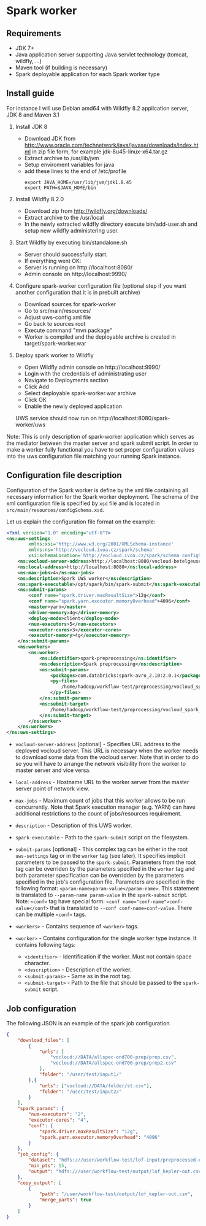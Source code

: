 Spark worker
============

Requirements
------------

- JDK 7+
- Java application server supporting Java servlet technology (tomcat, wildfly, ...)
- Maven tool (if building is necessary)
- Spark deployable application for each Spark worker type

Install guide
-------------
For instance I will use Debian amd64 with Wildfly 8.2 application server, JDK 8 and Maven 3.1


1. Install JDK 8

   - Download JDK from
        http://www.oracle.com/technetwork/java/javase/downloads/index.html
        in zip file form, for example jdk-8u45-linux-x64.tar.gz
   - Extract archive to /usr/lib/jvm
   - Setup enviroment variables for java 
   - add these lines to the end of /etc/profile
        ```
        export JAVA_HOME=/usr/lib/jvm/jdk1.8.45  
        export PATH=$JAVA_HOME/bin
        ```

2. Install Wildfly 8.2.0

    - Download zip from http://wildfly.org/downloads/
    - Extract archive to the /usr/local
    - In the newly extracted wildfly directory execute bin/add-user.sh and setup new wildfly administering user.
   
3. Start Wildfly by executing bin/standalone.sh

    - Server should successfully start.
    - If everything went OK:
    - Server is running on http://localhost:8080/
    - Admin console on http://localhost:9990/

4. Configure spark-worker configuration file (optional step if you want another configuration that it is in prebuilt archive) 

    - Download sources for spark-worker
    - Go to src/main/resources/
    - Adjust uws-config.xml file
    - Go back to sources root
    - Execute command "mvn package"
    - Worker is compiled and the deployable archive is created in target/spark-worker.war
    
5. Deploy spark worker to Wildfly

    - Open Wildfly admin console on http://localhost:9990/
    - Login with the credentials of administrating user
    - Navigate to Deployments section
    - Click Add
    - Select deployable spark-worker.war archive
    - Click OK
    - Enable the newly deployed application

    UWS service should now run on
    http://localhost:8080/spark-worker/uws
    

Note: This is only description of spark-worker application which serves as the mediator between the master server and spark submit script. 
In order to make a worker fully functional you have to set proper configuration values into the
uws configuration file matching your running Spark instance. 

Configuration file description
------------------------------

Configuration of the Spark worker is define by the xml file containing all necessary information
for the Spark worker deployment. The schema of the xml configuration file is specified by `xsd` file and is 
located in `src/main/resources/configSchema.xsd`.

Let us explain the configuration file format on the example:

```xml
<?xml version="1.0" encoding="utf-8"?>
<ns:uws-settings
        xmlns:xsi='http://www.w3.org/2001/XMLSchema-instance'
        xmlns:ns='http://vocloud.ivoa.cz/spark/schema'
        xsi:schemaLocation='http://vocloud.ivoa.cz/spark/schema configSchema.xsd'>
    <ns:vocloud-server-address>http://localhost:8080/vocloud-betelgeuse</ns:vocloud-server-address>
    <ns:local-address>http://localhost:8080</ns:local-address>
    <ns:max-jobs>4</ns:max-jobs>
    <ns:description>Spark UWS worker</ns:description>
    <ns:spark-executable>/opt/spark/bin/spark-submit</ns:spark-executable>
    <ns:submit-params>
        <conf name="spark.driver.maxResultSize">12g</conf>
        <conf name="spark.yarn.executor.memoryOverhead">4096</conf>
        <master>yarn</master>
        <driver-memory>4g</driver-memory>
        <deploy-mode>client</deploy-mode>
        <num-executors>5</num-executors>
        <executor-cores>3</executor-cores>
        <executor-memory>4g</executor-memory>
    </ns:submit-params>
    <ns:workers>
        <ns:worker>
            <ns:identifier>spark-preprocessing</ns:identifier>
            <ns:description>Spark preprocessing</ns:description>
            <ns:submit-params>
                <packages>com.databricks:spark-avro_2.10:2.0.1</packages>
                <py-files>
                    /home/hadoop/workflow-test/preprocessing/vocloud_spark_import/dist/vocloud_spark_preprocess-0.1.0-py2.7.egg
                </py-files>
            </ns:submit-params>
            <ns:submit-target>
                /home/hadoop/workflow-test/preprocessing/vocloud_spark_import/bin/vocloud_preprocess.py
            </ns:submit-target>
        </ns:worker>
    </ns:workers>
</ns:uws-settings>
```

- `vocloud-server-address` [optional] - Specifies URL address to the deployed vocloud server. 
  This URL is necessary when the worker needs to download some data from the vocloud server. Note that in order to do so
  you will have to arrange the network visibility from the worker to master server and vice versa.
- `local-address` - Hostname URL to the worker server from the master server point of network view.
- `max-jobs` - Maximum count of jobs that this worker allows to be run concurrently. Note that Spark execution manager
(e.g. YARN) can have additional restrictions to the count of jobs/resources requirement.
- `description` - Description of this UWS worker.
- `spark-executable` - Path to the `spark-submit` script on the filesystem.
- `submit-params` [optional] - This complex tag can be either in the root `uws-settings` tag or in the `worker` tag (see later).
It specifies implicit parameters to be passed to the `spark-submit`. Parameters from the root tag can be overriden
by the parameters specified in the `worker` tag and both parameter specification can be overridden by the parameters
specified in the job's configuration file. Parameters are specified in the following format:
`<param-name>param-value</param-name>`. This statement is translated to `--param-name param-value` in the `spark-submit`
script. Note: `<conf>` tag have special form: `<conf name="conf-name">conf-value</conf>` that is translated to
`--conf conf-name=conf-value`. There can be multiple `<conf>` tags.
- `<workers>` - Contains sequence of `<worker>` tags.
- `<worker>` - Contains configuration for the single worker type instance. It contains following tags:

    - `<identifier>` - Identification if the worker. Must not contain space character.
    - `<description>` - Description of the worker.
    - `<submit-params>` - Same as in the root tag.
    - `<submit-target>` - Path to the file that should be passed to the `spark-submit` script. 
    
Job configuration
-----------------

The following JSON is an example of the spark job configuration.

```json
{
    "download_files": [
        {
            "urls": [
                "vocloud://DATA/allspec-ond700-prep/prep.csv",
                "vocloud://DATA/allspec-ond700-prep/prep2.csv"
            ],
            "folder": "/user/test/input1/"        
        },{
            "urls": ["vocloud://DATA/folder/st.csv"],
            "folder": "/user/test/input2/"
        }
    ],
    "spark_params": {
        "num-executors": "2",
        "executor-cores": "4",
        "conf": {
            "spark.driver.maxResultSize": "12g",
            "spark.yarn.executor.memoryOverhead": "4096"
        }
    },
    "job_config": {
        "dataset": "hdfs:///user/workflow-test/lof-input/preprocessed.csv",
        "min_pts": 15,
        "output": "hdfs:///user/workflow-test/output/lof_kepler-out.csv"
    },
    "copy_output": [
        {
            "path": "/user/workflow-test/output/lof_kepler-out.csv",
            "merge_parts": true
        }
    ]
}
```